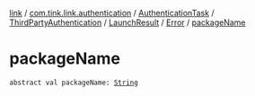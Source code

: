 [link](../../../../../index.md) / [com.tink.link.authentication](../../../../index.md) / [AuthenticationTask](../../../index.md) / [ThirdPartyAuthentication](../../index.md) / [LaunchResult](../index.md) / [Error](index.md) / [packageName](./package-name.md)

# packageName

`abstract val packageName: `[`String`](https://kotlinlang.org/api/latest/jvm/stdlib/kotlin/-string/index.html)